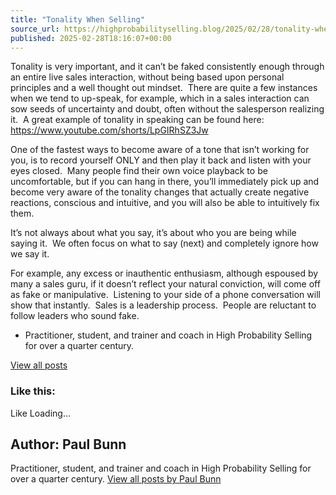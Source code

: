 ```yaml
---
title: "Tonality When Selling"
source_url: https://highprobabilityselling.blog/2025/02/28/tonality-when-selling
published: 2025-02-28T18:16:07+00:00
---
```

Tonality is very important, and it can’t be faked consistently enough through an entire live sales interaction, without being based upon personal principles and a well thought out mindset.  There are quite a few instances when we tend to up\-speak, for example, which in a sales interaction can sow seeds of uncertainty and doubt, often without the salesperson realizing it.  A great example of tonality in speaking can be found here: <https://www.youtube.com/shorts/LpGIRhSZ3Jw>


One of the fastest ways to become aware of a tone that isn’t working for you, is to record yourself ONLY and then play it back and listen with your eyes closed.  Many people find their own voice playback to be uncomfortable, but if you can hang in there, you’ll immediately pick up and become very aware of the tonality changes that actually create negative reactions, conscious and intuitive, and you will also be able to intuitively fix them.


It’s not always about what you say, it’s about who you are being while saying it.  We often focus on what to say (next) and completely ignore how we say it.


For example, any excess or inauthentic enthusiasm, although espoused by many a sales guru, if it doesn’t reflect your natural conviction, will come off as fake or manipulative.  Listening to your side of a phone conversation will show that instantly.  Sales is a leadership process.  People are reluctant to follow leaders who sound fake.






* Practitioner, student, and trainer and coach in High Probability Selling for over a quarter century. 



[View all posts](https://highprobabilityselling.blog/author/paulbunnhps/ "View all posts")






### Like this:

Like Loading...




Author: Paul Bunn
-----------------



 Practitioner, student, and trainer and coach in High Probability Selling for over a quarter century. [View all posts by Paul Bunn](https://highprobabilityselling.blog/author/paulbunnhps/)
